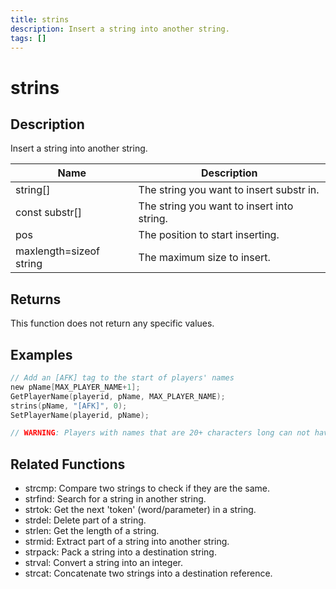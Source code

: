 ```yaml
---
title: strins
description: Insert a string into another string.
tags: []
---
```


# strins

<TagLinks />

## Description

Insert a string into another string.

| Name                    | Description                                |
| ----------------------- | ------------------------------------------ |
| string[]                | The string you want to insert substr in.   |
| const substr[]          | The string you want to insert into string. |
| pos                     | The position to start inserting.           |
| maxlength=sizeof string | The maximum size to insert.                |

## Returns

This function does not return any specific values.

## Examples

```c
// Add an [AFK] tag to the start of players' names
new pName[MAX_PLAYER_NAME+1];
GetPlayerName(playerid, pName, MAX_PLAYER_NAME);
strins(pName, "[AFK]", 0);
SetPlayerName(playerid, pName);

// WARNING: Players with names that are 20+ characters long can not have an [AFK] tag, as that would make their name 25 characters long and the limit is 24.
```

## Related Functions

- strcmp: Compare two strings to check if they are the same.
- strfind: Search for a string in another string.
- strtok: Get the next 'token' (word/parameter) in a string.
- strdel: Delete part of a string.
- strlen: Get the length of a string.
- strmid: Extract part of a string into another string.
- strpack: Pack a string into a destination string.
- strval: Convert a string into an integer.
- strcat: Concatenate two strings into a destination reference.
